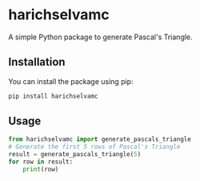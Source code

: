 # harichselvamc

A simple Python package to generate Pascal's Triangle.

## Installation

You can install the package using pip:

```python 
pip install harichselvamc
```

## Usage
```python
from harichselvamc import generate_pascals_triangle
# Generate the first 5 rows of Pascal's Triangle
result = generate_pascals_triangle(5)
for row in result:
    print(row)
```